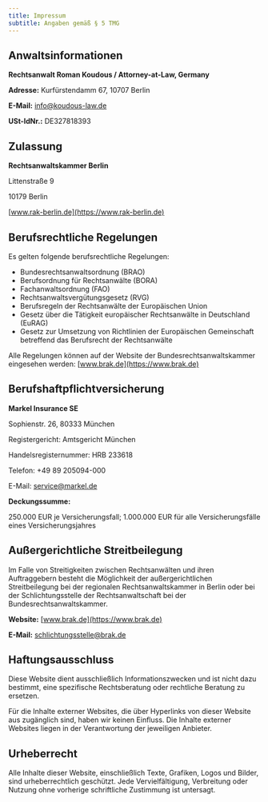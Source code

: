 ```yaml
---
title: Impressum
subtitle: Angaben gemäß § 5 TMG
---
```


## Anwaltsinformationen

**Rechtsanwalt Roman Koudous / Attorney-at-Law, Germany**

**Adresse:** Kurfürstendamm 67, 10707 Berlin

**E-Mail:** <info@koudous-law.de>

**USt-IdNr.:** DE327818393

## Zulassung

**Rechtsanwaltskammer Berlin**

Littenstraße 9

10179 Berlin

[www.rak-berlin.de](https://www.rak-berlin.de)

## Berufsrechtliche Regelungen

Es gelten folgende berufsrechtliche Regelungen:

- Bundesrechtsanwaltsordnung (BRAO)
- Berufsordnung für Rechtsanwälte (BORA)
- Fachanwaltsordnung (FAO)
- Rechtsanwaltsvergütungsgesetz (RVG)
- Berufsregeln der Rechtsanwälte der Europäischen Union
- Gesetz über die Tätigkeit europäischer Rechtsanwälte in Deutschland (EuRAG)
- Gesetz zur Umsetzung von Richtlinien der Europäischen Gemeinschaft betreffend das Berufsrecht der Rechtsanwälte

Alle Regelungen können auf der Website der Bundesrechtsanwaltskammer eingesehen werden: [www.brak.de](https://www.brak.de)

## Berufshaftpflichtversicherung

**Markel Insurance SE**

Sophienstr. 26, 80333 München

Registergericht: Amtsgericht München

Handelsregisternummer: HRB 233618

Telefon: +49 89 205094-000

E-Mail: <service@markel.de>

**Deckungssumme:**

250.000 EUR je Versicherungsfall; 1.000.000 EUR für alle Versicherungsfälle eines Versicherungsjahres

## Außergerichtliche Streitbeilegung

Im Falle von Streitigkeiten zwischen Rechtsanwälten und ihren Auftraggebern besteht die Möglichkeit der außergerichtlichen Streitbeilegung bei der regionalen Rechtsanwaltskammer in Berlin oder bei der Schlichtungsstelle der Rechtsanwaltschaft bei der Bundesrechtsanwaltskammer.

**Website:** [www.brak.de](https://www.brak.de)

**E-Mail:** <schlichtungsstelle@brak.de>

## Haftungsausschluss

Diese Website dient ausschließlich Informationszwecken und ist nicht dazu bestimmt, eine spezifische Rechtsberatung oder rechtliche Beratung zu ersetzen.

Für die Inhalte externer Websites, die über Hyperlinks von dieser Website aus zugänglich sind, haben wir keinen Einfluss. Die Inhalte externer Websites liegen in der Verantwortung der jeweiligen Anbieter.

## Urheberrecht

Alle Inhalte dieser Website, einschließlich Texte, Grafiken, Logos und Bilder, sind urheberrechtlich geschützt. Jede Vervielfältigung, Verbreitung oder Nutzung ohne vorherige schriftliche Zustimmung ist untersagt.
